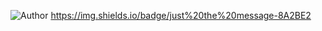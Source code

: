 ![Author](https://img.shields.io/badge/Author-你21800-orange)
https://img.shields.io/badge/just%20the%20message-8A2BE2
